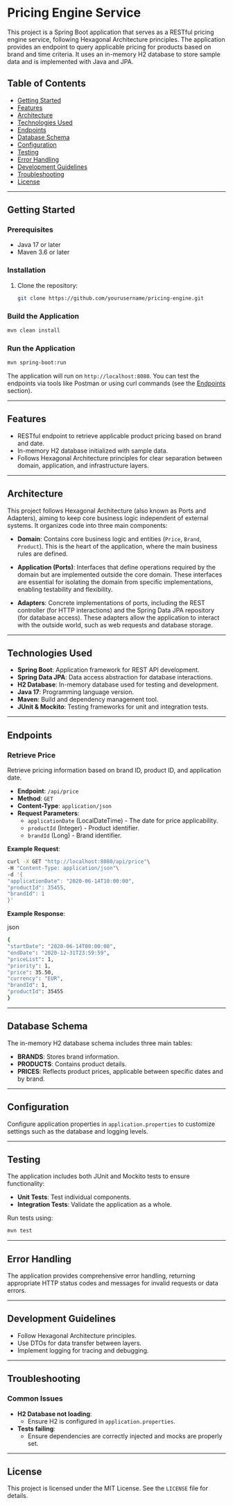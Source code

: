 Pricing Engine Service
======================

This project is a Spring Boot application that serves as a RESTful pricing engine service, following Hexagonal Architecture principles. The application provides an endpoint to query applicable pricing for products based on brand and time criteria. It uses an in-memory H2 database to store sample data and is implemented with Java and JPA.

Table of Contents
-----------------

-   [Getting Started](#getting-started)
-   [Features](#features)
-   [Architecture](#architecture)
-   [Technologies Used](#technologies-used)
-   [Endpoints](#endpoints)
-   [Database Schema](#database-schema)
-   [Configuration](#configuration)
-   [Testing](#testing)
-   [Error Handling](#error-handling)
-   [Development Guidelines](#development-guidelines)
-   [Troubleshooting](#troubleshooting)
-   [License](#license)

* * * * *

Getting Started
---------------

### Prerequisites

-   Java 17 or later
-   Maven 3.6 or later

### Installation

1.  Clone the repository:

    ```bash
    git clone https://github.com/yourusername/pricing-engine.git
    ```

### Build the Application

 ```bash
 mvn clean install
```

### Run the Application

 ```bash 
 mvn spring-boot:run
```

The application will run on `http://localhost:8080`. You can test the endpoints via tools like Postman or using curl commands (see the [Endpoints](#endpoints) section).

* * * * *

Features
--------

-   RESTful endpoint to retrieve applicable product pricing based on brand and date.
-   In-memory H2 database initialized with sample data.
-   Follows Hexagonal Architecture principles for clear separation between domain, application, and infrastructure layers.

* * * * *

Architecture
------------

This project follows Hexagonal Architecture (also known as Ports and Adapters), aiming to keep core business logic independent of external systems. It organizes code into three main components:

-   **Domain**: Contains core business logic and entities (`Price`, `Brand`, `Product`). This is the heart of the application, where the main business rules are defined.

-   **Application (Ports)**: Interfaces that define operations required by the domain but are implemented outside the core domain. These interfaces are essential for isolating the domain from specific implementations, enabling testability and flexibility.

-   **Adapters**: Concrete implementations of ports, including the REST controller (for HTTP interactions) and the Spring Data JPA repository (for database access). These adapters allow the application to interact with the outside world, such as web requests and database storage.

* * * * *

Technologies Used
-----------------

-   **Spring Boot**: Application framework for REST API development.
-   **Spring Data JPA**: Data access abstraction for database interactions.
-   **H2 Database**: In-memory database used for testing and development.
-   **Java 17**: Programming language version.
-   **Maven**: Build and dependency management tool.
-   **JUnit & Mockito**: Testing frameworks for unit and integration tests.

* * * * *

Endpoints
---------

### Retrieve Price

Retrieve pricing information based on brand ID, product ID, and application date.

-   **Endpoint**: `/api/price`
-   **Method**: `GET`
-   **Content-Type**: `application/json`
-   **Request Parameters**:
    -   `applicationDate` (LocalDateTime) - The date for price applicability.
    -   `productId` (Integer) - Product identifier.
    -   `brandId` (Long) - Brand identifier.

**Example Request**:

 ```bash
curl -X GET "http://localhost:8080/api/price"\
-H "Content-Type: application/json"\
-d '{
"applicationDate": "2020-06-14T10:00:00",
"productId": 35455,
"brandId": 1
}'
```

**Example Response**:

json

 ```bash
{
"startDate": "2020-06-14T00:00:00",
"endDate": "2020-12-31T23:59:59",
"priceList": 1,
"priority": 1,
"price": 35.50,
"currency": "EUR",
"brandId": 1,
"productId": 35455
}
```

* * * * *

Database Schema
---------------

The in-memory H2 database schema includes three main tables:

-   **BRANDS**: Stores brand information.
-   **PRODUCTS**: Contains product details.
-   **PRICES**: Reflects product prices, applicable between specific dates and by brand.

* * * * *

Configuration
-------------

Configure application properties in `application.properties` to customize settings such as the database and logging levels.

* * * * *

Testing
-------

The application includes both JUnit and Mockito tests to ensure functionality:

-   **Unit Tests**: Test individual components.
-   **Integration Tests**: Validate the application as a whole.

Run tests using:

 ```bash
 mvn test
```

* * * * *

Error Handling
--------------

The application provides comprehensive error handling, returning appropriate HTTP status codes and messages for invalid requests or data errors.

* * * * *

Development Guidelines
----------------------

-   Follow Hexagonal Architecture principles.
-   Use DTOs for data transfer between layers.
-   Implement logging for tracing and debugging.

* * * * *

Troubleshooting
---------------

### Common Issues

-   **H2 Database not loading**:
    -   Ensure H2 is configured in `application.properties`.
-   **Tests failing**:
    -   Ensure dependencies are correctly injected and mocks are properly set.

* * * * *

License
-------

This project is licensed under the MIT License. See the `LICENSE` file for details.
